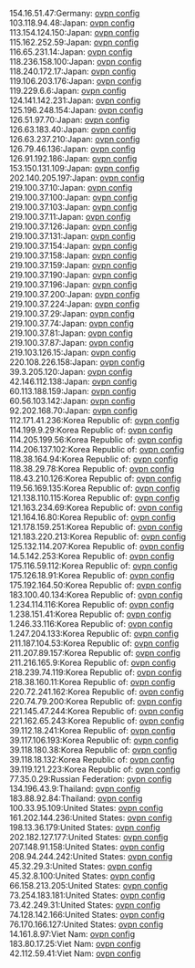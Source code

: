 154.16.51.47:Germany: [ovpn config](vpn/154_16_51_47.ovpn)  
103.118.94.48:Japan: [ovpn config](vpn/103_118_94_48.ovpn)  
113.154.124.150:Japan: [ovpn config](vpn/113_154_124_150.ovpn)  
115.162.252.59:Japan: [ovpn config](vpn/115_162_252_59.ovpn)  
116.65.231.14:Japan: [ovpn config](vpn/116_65_231_14.ovpn)  
118.236.158.100:Japan: [ovpn config](vpn/118_236_158_100.ovpn)  
118.240.172.17:Japan: [ovpn config](vpn/118_240_172_17.ovpn)  
119.106.203.176:Japan: [ovpn config](vpn/119_106_203_176.ovpn)  
119.229.6.6:Japan: [ovpn config](vpn/119_229_6_6.ovpn)  
124.141.142.231:Japan: [ovpn config](vpn/124_141_142_231.ovpn)  
125.196.248.154:Japan: [ovpn config](vpn/125_196_248_154.ovpn)  
126.51.97.70:Japan: [ovpn config](vpn/126_51_97_70.ovpn)  
126.63.183.40:Japan: [ovpn config](vpn/126_63_183_40.ovpn)  
126.63.237.210:Japan: [ovpn config](vpn/126_63_237_210.ovpn)  
126.79.46.136:Japan: [ovpn config](vpn/126_79_46_136.ovpn)  
126.91.192.186:Japan: [ovpn config](vpn/126_91_192_186.ovpn)  
153.150.131.109:Japan: [ovpn config](vpn/153_150_131_109.ovpn)  
202.140.205.197:Japan: [ovpn config](vpn/202_140_205_197.ovpn)  
219.100.37.10:Japan: [ovpn config](vpn/219_100_37_10.ovpn)  
219.100.37.100:Japan: [ovpn config](vpn/219_100_37_100.ovpn)  
219.100.37.103:Japan: [ovpn config](vpn/219_100_37_103.ovpn)  
219.100.37.11:Japan: [ovpn config](vpn/219_100_37_11.ovpn)  
219.100.37.126:Japan: [ovpn config](vpn/219_100_37_126.ovpn)  
219.100.37.131:Japan: [ovpn config](vpn/219_100_37_131.ovpn)  
219.100.37.154:Japan: [ovpn config](vpn/219_100_37_154.ovpn)  
219.100.37.158:Japan: [ovpn config](vpn/219_100_37_158.ovpn)  
219.100.37.159:Japan: [ovpn config](vpn/219_100_37_159.ovpn)  
219.100.37.190:Japan: [ovpn config](vpn/219_100_37_190.ovpn)  
219.100.37.196:Japan: [ovpn config](vpn/219_100_37_196.ovpn)  
219.100.37.200:Japan: [ovpn config](vpn/219_100_37_200.ovpn)  
219.100.37.224:Japan: [ovpn config](vpn/219_100_37_224.ovpn)  
219.100.37.29:Japan: [ovpn config](vpn/219_100_37_29.ovpn)  
219.100.37.74:Japan: [ovpn config](vpn/219_100_37_74.ovpn)  
219.100.37.81:Japan: [ovpn config](vpn/219_100_37_81.ovpn)  
219.100.37.87:Japan: [ovpn config](vpn/219_100_37_87.ovpn)  
219.103.126.15:Japan: [ovpn config](vpn/219_103_126_15.ovpn)  
220.108.226.158:Japan: [ovpn config](vpn/220_108_226_158.ovpn)  
39.3.205.120:Japan: [ovpn config](vpn/39_3_205_120.ovpn)  
42.146.112.138:Japan: [ovpn config](vpn/42_146_112_138.ovpn)  
60.113.188.159:Japan: [ovpn config](vpn/60_113_188_159.ovpn)  
60.56.103.142:Japan: [ovpn config](vpn/60_56_103_142.ovpn)  
92.202.168.70:Japan: [ovpn config](vpn/92_202_168_70.ovpn)  
112.171.41.236:Korea Republic of: [ovpn config](vpn/112_171_41_236.ovpn)  
114.199.9.29:Korea Republic of: [ovpn config](vpn/114_199_9_29.ovpn)  
114.205.199.56:Korea Republic of: [ovpn config](vpn/114_205_199_56.ovpn)  
114.206.137.102:Korea Republic of: [ovpn config](vpn/114_206_137_102.ovpn)  
118.38.164.94:Korea Republic of: [ovpn config](vpn/118_38_164_94.ovpn)  
118.38.29.78:Korea Republic of: [ovpn config](vpn/118_38_29_78.ovpn)  
118.43.210.126:Korea Republic of: [ovpn config](vpn/118_43_210_126.ovpn)  
119.56.169.135:Korea Republic of: [ovpn config](vpn/119_56_169_135.ovpn)  
121.138.110.115:Korea Republic of: [ovpn config](vpn/121_138_110_115.ovpn)  
121.163.234.69:Korea Republic of: [ovpn config](vpn/121_163_234_69.ovpn)  
121.164.16.80:Korea Republic of: [ovpn config](vpn/121_164_16_80.ovpn)  
121.178.159.251:Korea Republic of: [ovpn config](vpn/121_178_159_251.ovpn)  
121.183.220.213:Korea Republic of: [ovpn config](vpn/121_183_220_213.ovpn)  
125.132.114.207:Korea Republic of: [ovpn config](vpn/125_132_114_207.ovpn)  
14.5.142.253:Korea Republic of: [ovpn config](vpn/14_5_142_253.ovpn)  
175.116.59.112:Korea Republic of: [ovpn config](vpn/175_116_59_112.ovpn)  
175.126.18.91:Korea Republic of: [ovpn config](vpn/175_126_18_91.ovpn)  
175.192.164.50:Korea Republic of: [ovpn config](vpn/175_192_164_50.ovpn)  
183.100.40.134:Korea Republic of: [ovpn config](vpn/183_100_40_134.ovpn)  
1.234.114.116:Korea Republic of: [ovpn config](vpn/1_234_114_116.ovpn)  
1.238.151.41:Korea Republic of: [ovpn config](vpn/1_238_151_41.ovpn)  
1.246.33.116:Korea Republic of: [ovpn config](vpn/1_246_33_116.ovpn)  
1.247.204.133:Korea Republic of: [ovpn config](vpn/1_247_204_133.ovpn)  
211.187.104.53:Korea Republic of: [ovpn config](vpn/211_187_104_53.ovpn)  
211.207.89.157:Korea Republic of: [ovpn config](vpn/211_207_89_157.ovpn)  
211.216.165.9:Korea Republic of: [ovpn config](vpn/211_216_165_9.ovpn)  
218.239.74.119:Korea Republic of: [ovpn config](vpn/218_239_74_119.ovpn)  
218.38.160.11:Korea Republic of: [ovpn config](vpn/218_38_160_11.ovpn)  
220.72.241.162:Korea Republic of: [ovpn config](vpn/220_72_241_162.ovpn)  
220.74.79.200:Korea Republic of: [ovpn config](vpn/220_74_79_200.ovpn)  
221.145.47.244:Korea Republic of: [ovpn config](vpn/221_145_47_244.ovpn)  
221.162.65.243:Korea Republic of: [ovpn config](vpn/221_162_65_243.ovpn)  
39.112.18.241:Korea Republic of: [ovpn config](vpn/39_112_18_241.ovpn)  
39.117.106.193:Korea Republic of: [ovpn config](vpn/39_117_106_193.ovpn)  
39.118.180.38:Korea Republic of: [ovpn config](vpn/39_118_180_38.ovpn)  
39.118.18.132:Korea Republic of: [ovpn config](vpn/39_118_18_132.ovpn)  
39.119.121.223:Korea Republic of: [ovpn config](vpn/39_119_121_223.ovpn)  
77.35.0.29:Russian Federation: [ovpn config](vpn/77_35_0_29.ovpn)  
134.196.43.9:Thailand: [ovpn config](vpn/134_196_43_9.ovpn)  
183.88.92.84:Thailand: [ovpn config](vpn/183_88_92_84.ovpn)  
100.33.95.109:United States: [ovpn config](vpn/100_33_95_109.ovpn)  
161.202.144.236:United States: [ovpn config](vpn/161_202_144_236.ovpn)  
198.13.36.179:United States: [ovpn config](vpn/198_13_36_179.ovpn)  
202.182.127.177:United States: [ovpn config](vpn/202_182_127_177.ovpn)  
207.148.91.158:United States: [ovpn config](vpn/207_148_91_158.ovpn)  
208.94.244.242:United States: [ovpn config](vpn/208_94_244_242.ovpn)  
45.32.29.3:United States: [ovpn config](vpn/45_32_29_3.ovpn)  
45.32.8.100:United States: [ovpn config](vpn/45_32_8_100.ovpn)  
66.158.213.205:United States: [ovpn config](vpn/66_158_213_205.ovpn)  
73.254.183.181:United States: [ovpn config](vpn/73_254_183_181.ovpn)  
73.42.249.31:United States: [ovpn config](vpn/73_42_249_31.ovpn)  
74.128.142.166:United States: [ovpn config](vpn/74_128_142_166.ovpn)  
76.170.166.127:United States: [ovpn config](vpn/76_170_166_127.ovpn)  
14.161.8.97:Viet Nam: [ovpn config](vpn/14_161_8_97.ovpn)  
183.80.17.25:Viet Nam: [ovpn config](vpn/183_80_17_25.ovpn)  
42.112.59.41:Viet Nam: [ovpn config](vpn/42_112_59_41.ovpn)  
